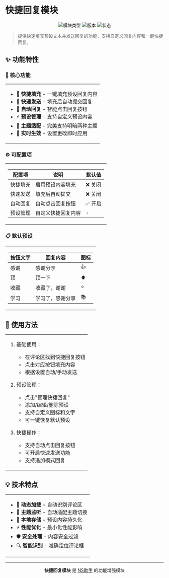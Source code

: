 # 快捷回复模块

<div align="center">

![模块类型](https://img.shields.io/badge/模块类型-功能增强-blue?style=for-the-badge)
![版本](https://img.shields.io/badge/版本-v0.0.9-green?style=for-the-badge)
![状态](https://img.shields.io/badge/状态-稳定-success?style=for-the-badge)

</div>

> 提供快速填充预设文本并发送回复的功能，支持自定义回复内容和一键快捷回复。

## ✨ 功能特性

### 🎯 核心功能

<table>
<tr>
<td>

- 📝 **快捷填充** - 一键填充预设回复内容
- 🚀 **快速发送** - 填充后自动提交回复
- 🎯 **自动回复** - 智能点击回复按钮
- ⚡ **预设管理** - 支持自定义预设内容
- 🎨 **主题适配** - 完美支持明暗两种主题
- 💫 **实时生效** - 设置更改即时应用

</td>
</tr>
</table>

### ⚙️ 可配置项

<table>
<tr>
<td>

| 配置项 | 说明 | 默认值 |
|-------|------|--------|
| 快捷填充 | 启用预设内容填充 | ❌ 关闭 |
| 快速发送 | 填充后自动提交 | ❌ 关闭 |
| 自动回复 | 自动点击回复按钮 | ✅ 开启 |
| 预设管理 | 自定义快捷回复内容 | - |

</td>
</tr>
</table>

### 📋 默认预设

<table>
<tr>
<td>

| 按钮文字 | 回复内容 | 图标 |
|---------|---------|------|
| 感谢 | 感谢分享 | 👍 |
| 顶 | 顶一下 | ⬆️ |
| 收藏 | 收藏了，谢谢 | ⭐ |
| 学习 | 学习了，感谢分享 | 📚 |

</td>
</tr>
</table>

## 🎯 使用方法

<table>
<tr>
<td>

1. 基础使用：
   - 在评论区找到快捷回复按钮
   - 点击对应按钮填充内容
   - 根据设置自动/手动发送

2. 预设管理：
   - 点击"管理快捷回复"
   - 添加/编辑/删除预设
   - 支持自定义图标和文字
   - 可一键恢复默认预设

3. 快捷操作：
   - 支持自动点击回复按钮
   - 可开启快速发送功能
   - 支持追加模式回复

</td>
</tr>
</table>

## 💡 技术特点

<table>
<tr>
<td>

- 🔄 **动态加载** - 自动识别评论区
- 🎨 **主题监听** - 自动适配主题切换
- 💾 **本地存储** - 预设内容持久化
- ⚡ **性能优化** - 最小化性能影响
- 🛡️ **安全处理** - 内容安全过滤
- 🔍 **智能识别** - 准确定位评论框

</td>
</tr>
</table>

---

<div align="center">

**快捷回复模块** 是 [NS助手](https://github.com/stardeep925/NSaide) 的功能增强模块

</div> 